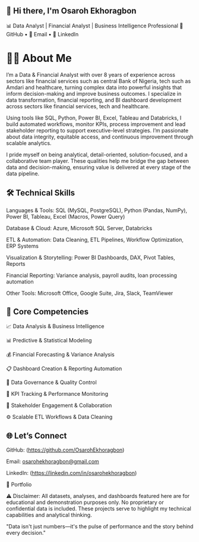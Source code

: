 ## 👋 Hi there, I'm Osaroh Ekhoragbon

📊 Data Analyst | Financial Analyst | Business Intelligence Professional
🔗 GitHub • 📧 Email • 💼 LinkedIn


# 👨‍💼 About Me
I’m a Data & Financial Analyst with over 8 years of experience across sectors like financial services such as central Bank of Nigeria, tech such as Amdari and healthcare, turning complex data into powerful insights that inform decision-making and improve business outcomes. I specialize in data transformation, financial reporting, and BI dashboard development across sectors like financial services, tech and healthcare.

Using tools like SQL, Python, Power BI, Excel, Tableau and Databricks, I build automated workflows, monitor KPIs, process improvement and lead stakeholder reporting to support executive-level strategies. I’m passionate about data integrity, equitable access, and continuous improvement through scalable analytics.

I pride myself on being analytical, detail-oriented, solution-focused, and a collaborative team player. These qualities help me bridge the gap between data and decision-making, ensuring value is delivered at every stage of the data pipeline.


## 🛠️ Technical Skills

Languages & Tools: SQL (MySQL, PostgreSQL), Python (Pandas, NumPy), Power BI, Tableau, Excel (Macros, Power Query)

Database & Cloud: Azure, Microsoft SQL Server, Databricks

ETL & Automation: Data Cleaning, ETL Pipelines, Workflow Optimization, ERP Systems

Visualization & Storytelling: Power BI Dashboards, DAX, Pivot Tables, Reports

Financial Reporting: Variance analysis, payroll audits, loan processing automation

Other Tools: Microsoft Office, Google Suite, Jira, Slack, TeamViewer


## 🔭 Core Competencies

📈 Data Analysis & Business Intelligence

📊 Predictive & Statistical Modeling

💰 Financial Forecasting & Variance Analysis

📋 Dashboard Creation & Reporting Automation

🧩 Data Governance & Quality Control

🚀 KPI Tracking & Performance Monitoring

🤝 Stakeholder Engagement & Collaboration

⚙️ Scalable ETL Workflows & Data Cleaning


## 🌐 Let’s Connect

GitHub: (https://github.com/OsarohEkhoragbon)

Email: osarohekhoragbon@gmail.com

LinkedIn: (https://linkedin.com/in/osarohekhoragbon)


💼 Portfolio

⚠️ Disclaimer: All datasets, analyses, and dashboards featured here are for educational and demonstration purposes only. No proprietary or confidential data is included. These projects serve to highlight my technical capabilities and analytical thinking.

"Data isn't just numbers—it's the pulse of performance and the story behind every decision."
